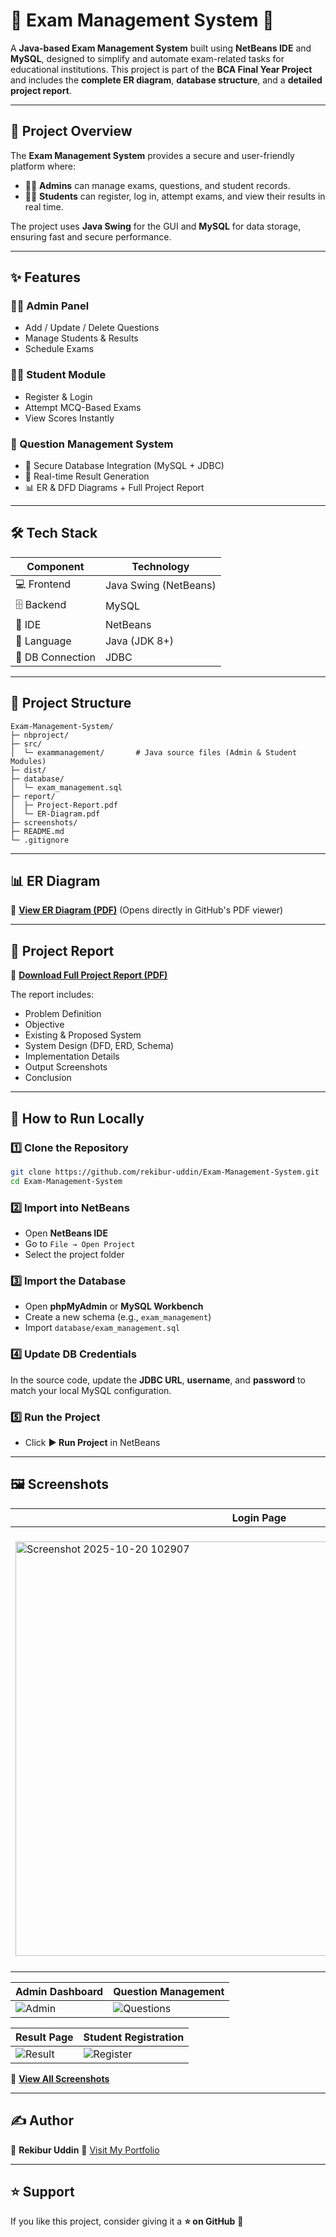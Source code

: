 # 📝 Exam Management System 🧠

A **Java-based Exam Management System** built using **NetBeans IDE** and **MySQL**, designed to simplify and automate exam-related tasks for educational institutions.
This project is part of the **BCA Final Year Project** and includes the **complete ER diagram**, **database structure**, and a **detailed project report**.

---

## 📌 Project Overview

The **Exam Management System** provides a secure and user-friendly platform where:

* 🧑‍💼 **Admins** can manage exams, questions, and student records.
* 🧑‍🎓 **Students** can register, log in, attempt exams, and view their results in real time.

The project uses **Java Swing** for the GUI and **MySQL** for data storage, ensuring fast and secure performance.

---

## ✨ Features

### 🧑‍💼 Admin Panel

* Add / Update / Delete Questions
* Manage Students & Results
* Schedule Exams

### 🧑‍🎓 Student Module

* Register & Login
* Attempt MCQ-Based Exams
* View Scores Instantly

### 🧠 Question Management System

* 🔐 Secure Database Integration (MySQL + JDBC)
* 📝 Real-time Result Generation
* 📊 ER & DFD Diagrams + Full Project Report

---

## 🛠️ Tech Stack

| Component        | Technology            |
| ---------------- | --------------------- |
| 💻 Frontend      | Java Swing (NetBeans) |
| 🗄️ Backend      | MySQL                 |
| 🧠 IDE           | NetBeans              |
| 📝 Language      | Java (JDK 8+)         |
| 🔐 DB Connection | JDBC                  |

---

## 📂 Project Structure

```
Exam-Management-System/
├─ nbproject/
├─ src/
│  └─ exammanagement/       # Java source files (Admin & Student Modules)
├─ dist/
├─ database/
│  └─ exam_management.sql
├─ report/
│  ├─ Project-Report.pdf
│  └─ ER-Diagram.pdf
├─ screenshots/
├─ README.md
└─ .gitignore
```

---

## 📊 ER Diagram

📌 **[View ER Diagram (PDF)](./report/ER-Diagram.pdf)**
(Opens directly in GitHub's PDF viewer)

---

## 📘 Project Report

📄 **[Download Full Project Report (PDF)](./Exam%20Management%20Systemn%20Project%20Report.pdf)**

The report includes:

* Problem Definition
* Objective
* Existing & Proposed System
* System Design (DFD, ERD, Schema)
* Implementation Details
* Output Screenshots
* Conclusion

---

## 🧰 How to Run Locally

### 1️⃣ Clone the Repository

```bash
git clone https://github.com/rekibur-uddin/Exam-Management-System.git
cd Exam-Management-System
```

### 2️⃣ Import into NetBeans

* Open **NetBeans IDE**
* Go to `File → Open Project`
* Select the project folder

### 3️⃣ Import the Database

* Open **phpMyAdmin** or **MySQL Workbench**
* Create a new schema (e.g., `exam_management`)
* Import `database/exam_management.sql`

### 4️⃣ Update DB Credentials

In the source code, update the **JDBC URL**, **username**, and **password** to match your local MySQL configuration.

### 5️⃣ Run the Project

* Click **▶️ Run Project** in NetBeans

---

## 🖼️ Screenshots

| Login Page                        | Student Exam Interface          |
| --------------------------------- | ------------------------------- |
| <img width="780" height="663" alt="Screenshot 2025-10-20 102907" src="https://github.com/user-attachments/assets/bee725e5-d141-4156-b949-3bfaafce7c60" /> |    <img width="809" height="705" alt="Screenshot 2025-10-20 102929" src="https://github.com/user-attachments/assets/b9e94469-d01c-48be-bee4-4836157602b2" />|

| Admin Dashboard                   | Question Management                       |
| --------------------------------- | ----------------------------------------- |
| ![Admin](./screenshots/admin.png) | ![Questions](./screenshots/questions.png) |

| Result Page                         | Student Registration                    |
| ----------------------------------- | --------------------------------------- |
| ![Result](./screenshots/result.png) | ![Register](./screenshots/register.png) |

📸 **[View All Screenshots](./screenshots/)**

---

## ✍️ Author

👤 **Rekibur Uddin**
📧 [Visit My Portfolio](https://rekiburuddin.blogspot.com)

---

## ⭐ Support

If you like this project, consider giving it a **⭐ on GitHub** 🙌
